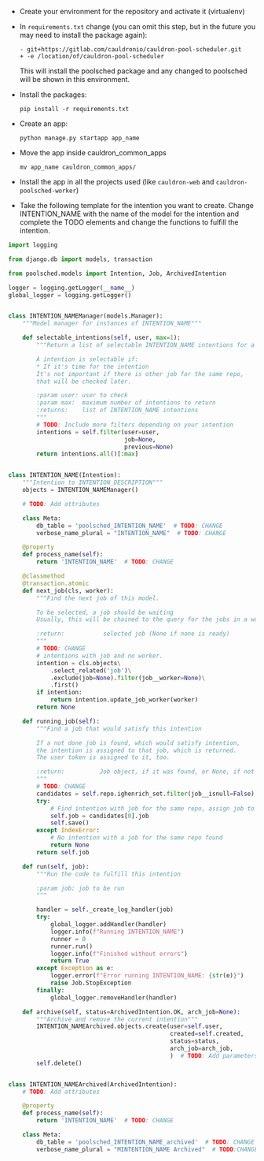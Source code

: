 - Create your environment for the repository and activate it (virtualenv)

- In `requirements.txt` change (you can omit this step, but in the future you may need to install the package again):
    ```
    - git+https://gitlab.com/cauldronio/cauldron-pool-scheduler.git
    + -e /location/of/cauldron-pool-scheduler
    ```
  This will install the poolsched package and any changed to poolsched will be shown in this environment.

- Install the packages:

    `pip install -r requirements.txt`

- Create an app:

    `python manage.py startapp app_name`

- Move the app inside cauldron_common_apps

    `mv app_name cauldron_common_apps/`

- Install the app in all the projects used (like `cauldron-web` and `cauldron-poolsched-worker`)

- Take the following template for the intention you want to create. Change INTENTION_NAME with the name of the model for the intention and complete the TODO elements and change the functions to fulfill the intention.

```python
import logging

from django.db import models, transaction

from poolsched.models import Intention, Job, ArchivedIntention

logger = logging.getLogger(__name__)
global_logger = logging.getLogger()


class INTENTION_NAMEManager(models.Manager):
    """Model manager for instances of INTENTION_NAME"""

    def selectable_intentions(self, user, max=1):
        """Return a list of selectable INTENTION_NAME intentions for a user

        A intention is selectable if:
        * If it's time for the intention
        It's not important if there is other job for the same repo,
        that will be checked later.

        :param user: user to check
        :param max:  maximum number of intentions to return
        :returns:    list of INTENTION_NAME intentions
        """
        # TODO: Include more filters depending on your intention
        intentions = self.filter(user=user,
                                 job=None,
                                 previous=None)
        return intentions.all()[:max]


class INTENTION_NAME(Intention):
    """Intention to INTENTION_DESCRIPTION"""
    objects = INTENTION_NAMEManager()

    # TODO: Add attributes

    class Meta:
        db_table = 'poolsched_INTENTION_NAME'  # TODO: CHANGE
        verbose_name_plural = "INTENTION_NAME"  # TODO: CHANGE

    @property
    def process_name(self):
        return 'INTENTION_NAME'  # TODO: CHANGE

    @classmethod
    @transaction.atomic
    def next_job(cls, worker):
        """Find the next job of this model.

        To be selected, a job should be waiting
        Usually, this will be chained to the query for the jobs in a worker.

        :return:           selected job (None if none is ready)
        """
        # TODO: CHANGE
        # intentions with job and no worker.
        intention = cls.objects\
            .select_related('job')\
            .exclude(job=None).filter(job__worker=None)\
            .first()
        if intention:
            return intention.update_job_worker(worker)
        return None

    def running_job(self):
        """Find a job that would satisfy this intention

        If a not done job is found, which would satisfy intention,
        the intention is assigned to that job, which is returned.
        The user token is assigned to it, too.

        :return:          Job object, if it was found, or None, if not
        """
        # TODO: CHANGE
        candidates = self.repo.ighenrich_set.filter(job__isnull=False)
        try:
            # Find intention with job for the same repo, assign job to self
            self.job = candidates[0].job
            self.save()
        except IndexError:
            # No intention with a job for the same repo found
            return None
        return self.job

    def run(self, job):
        """Run the code to fulfill this intention

        :param job: job to be run
        """

        handler = self._create_log_handler(job)
        try:
            global_logger.addHandler(handler)
            logger.info(f"Running INTENTION_NAME")
            runner = 0
            runner.run()
            logger.info(f"Finished without errors")
            return True
        except Exception as e:
            logger.error(f"Error running INTENTION_NAME: {str(e)}")
            raise Job.StopException
        finally:
            global_logger.removeHandler(handler)

    def archive(self, status=ArchivedIntention.OK, arch_job=None):
        """Archive and remove the current intention"""
        INTENTION_NAMEArchived.objects.create(user=self.user,
                                              created=self.created,
                                              status=status,
                                              arch_job=arch_job,
                                              )  # TODO: Add parameters
        self.delete()


class INTENTION_NAMEArchived(ArchivedIntention):
    # TODO: Add attributes

    @property
    def process_name(self):
        return 'INTENTION_NAME'  # TODO: CHANGE

    class Meta:
        db_table = 'poolsched_INTENTION_NAME_archived'  # TODO: CHANGE
        verbose_name_plural = "MINTENTION_NAME Archived"  # TODO:CHANGE


```
